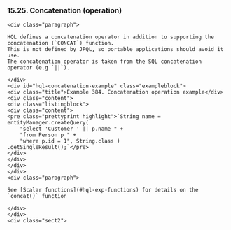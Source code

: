 ### 15.25. Concatenation (operation)

    <div class="paragraph">

    HQL defines a concatenation operator in addition to supporting the concatenation (`CONCAT`) function.
    This is not defined by JPQL, so portable applications should avoid it use.
    The concatenation operator is taken from the SQL concatenation operator (e.g `||`).

    </div>
    <div id="hql-concatenation-example" class="exampleblock">
    <div class="title">Example 384. Concatenation operation example</div>
    <div class="content">
    <div class="listingblock">
    <div class="content">
    <pre class="prettyprint highlight">`String name = entityManager.createQuery(
        "select 'Customer ' || p.name " +
        "from Person p " +
        "where p.id = 1", String.class )
    .getSingleResult();`</pre>
    </div>
    </div>
    </div>
    </div>
    <div class="paragraph">

    See [Scalar functions](#hql-exp-functions) for details on the `concat()` function

    </div>
    </div>
    <div class="sect2">
